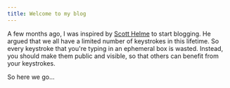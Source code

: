 ```yaml
---
title: Welcome to my blog
---
```


A few months ago, I was inspired by [Scott Helme](https://scotthelme.co.uk/) to start blogging. He argued that we all have a limited number of keystrokes in this lifetime. So every keystroke that you're typing in an ephemeral box is wasted. Instead, you should make them public and visible, so that others can benefit from your keystrokes.

So here we go...
